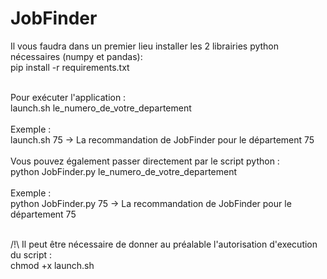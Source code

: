 # JobFinder

Il vous faudra dans un premier lieu installer les 2 librairies python nécessaires (numpy et pandas):
<br>
pip install -r requirements.txt
<br><br>

Pour exécuter l'application : <br>
launch.sh le_numero_de_votre_departement
<br><br>
Exemple :<br> 
launch.sh 75 -> La recommandation de JobFinder pour le département 75
<br><br>
Vous pouvez également passer directement par le script python :<br>
python JobFinder.py le_numero_de_votre_departement
<br><br>
Exemple :<br>
python JobFinder.py 75 -> La recommandation de JobFinder pour le département 75
<br><br>

/!\ Il peut être nécessaire de donner au préalable l'autorisation d'execution du script :<br>
chmod +x launch.sh
